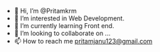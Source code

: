 - 👋 Hi, I’m @Pritamkrm
- 👀 I’m interested in Web Development.
- 🌱 I’m currently learning Front end.
- 💞️ I’m looking to collaborate on ...
- 📫 How to reach me pritamjanu123@gmail.com

<!---
Pritamkrm/Pritamkrm is a ✨ special ✨ repository because its `README.md` (this file) appears on your GitHub profile.
You can click the Preview link to take a look at your changes.
--->
